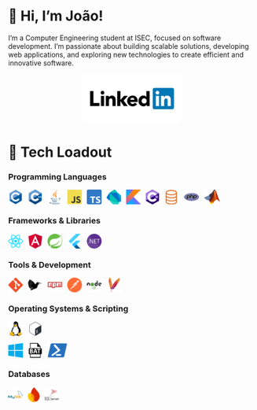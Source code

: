 # 👋 Hi, I’m João!
I’m a Computer Engineering student at ISEC, focused on software development. I’m passionate about building scalable solutions, developing web applications, and exploring new technologies to create efficient and innovative software.

<div style="display: flex; flex-wrap: wrap; gap: 10px; justify-content: center; align-items:center;">
<a href="https://www.linkedin.com/in/jo%C3%A3o-afonso-almas-655a1a325/">
    <img src="./icons/linkedin.svg" height="100" alt="LinkedIn logo" title="My LinkedIn"> 
</a>
</div>


# 🎯 Tech Loadout 

### Programming Languages
<div style="display: flex; flex-wrap: wrap; gap: 10px;">
    <img src="./icons/c.svg" height="30" alt="C logo" title="C programing language"/>
    <img src="./icons/cpp.svg" height="30" alt="C++ logo" title="C++">
    <img src="./icons/java.svg" height="30" alt="Java logo" title="Java">
    <img src="./icons/js.svg" height="30" alt="Javascript logo" title="JavaScript"/>
    <img src="./icons/typescript.svg" height="30" alt="TypeScript" title="TypeScript"/>
    <img src="./icons/dart.svg" height="30" alt="dart logo" title="Dart"/>
    <img src="./icons/kotlin.svg" height="30" alt="kotlin logo" title="Kotlin"/>
    <img src="./icons/c%23.png" height="30" alt="C# logo" title="C#"/>
    <img src="./icons/sql.png" height="30" alt="SQL logo" title="SQL"/>
    <img src="./icons/php.svg" height="30" alt="php logo" title="PHP"/>
    <img src="./icons/matlab.png" height="30" alt="MATLAB logo" title="MATLAB"/>
</div>

### Frameworks & Libraries
<div style="display: flex; flex-wrap: wrap; gap: 10px;">
    <img src="./icons/react.svg" height="30" alt="React logo" title="React"/>
    <img src="./icons/angular.png" height="30" alt="Angular logo" title="Angular"/>
    <img src="./icons/spring.svg" height="30" alt="Spring Framework logo" title="Spring"/>
    <img src="./icons/flutter.svg" height="30" alt="Flutter" title="Flutter"/>
    <img src="./icons/dotnet.svg" height="30" alt=".NET Core logo" title=".NET Core" />
</div>

### Tools & Development
<div style="display: flex; flex-wrap: wrap; gap: 10px;">
    <img src="./icons/git.svg" height="30" alt="git logo" title="Git"/> 
    <img src="./icons/latex.svg" height="30" alt="LaTeX logo" title="LaTeX"/>
    <img src="./icons/npm.svg" height="30" alt="npm logo" title="npm"/>
    <img src="./icons/postman.svg" height="30" alt="postman logo" title="Postman"/>
    <img src="./icons/nodejs.svg" height="30" alt="nodejs logo" title="Node.js"/>
    <img src="./icons/maven.svg" height="30" alt="maven logo" title="Maven"/>
</div>

### Operating Systems & Scripting
<div style="display: flex; flex-wrap: wrap; gap: 10px;">
    <img src="./icons/linux.svg" height="30" alt="linux logo" title="Linux"/>
    <img src="./icons/bash.svg" height="30" alt="Bash Scripting logo" title="Bash" />
</div>
<p></p>
<div style="display: flex; flex-wrap: wrap; gap: 10px;">
    <img src="./icons/windows.svg" height="30" alt="windows logo" title="Windows"/>
    <img src="./icons/bat.png" height="30" alt="Batch Scripting logo" title="Batch" />
    <img src="./icons/powershell.svg" height="30" alt="PowerShell logo" title="PowerShell" />
</div>

### Databases
<div style="display: flex; flex-wrap: wrap; gap: 10px;">
    <img src="./icons/mysql.svg" height="30" alt="MySQL logo" title="MySQL"/>
    <img src="./icons/firebase.png" height="30" alt="Firebase logo" title="Firebase"/>
    <img src="./icons/Microsoft_SQL_Server.svg" height="30" alt="Microsoft_SQL_Server logo" title="Microsoft SQL Server"/>
</div>
